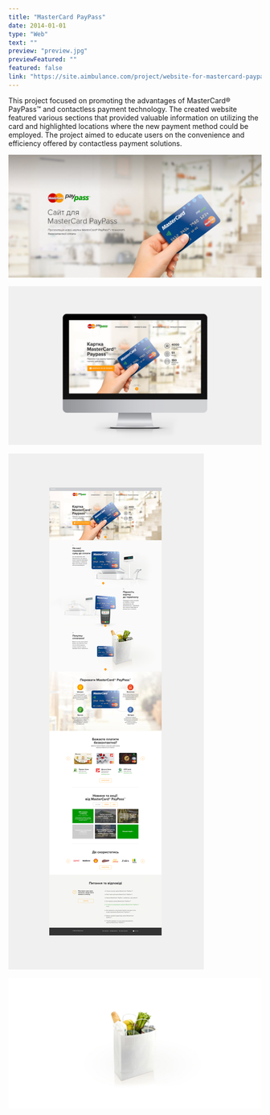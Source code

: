 ```yaml
---
title: "MasterCard PayPass"
date: 2014-01-01
type: "Web"
text: ""
preview: "preview.jpg"
previewFeatured: ""
featured: false
link: "https://site.aimbulance.com/project/website-for-mastercard-paypass"
---
```

<div class="description">

This project focused on promoting the advantages of MasterCard® PayPass™ and contactless payment technology. The created website featured various sections that provided valuable information on utilizing the card and highlighted locations where the new payment method could be employed. The project aimed to educate users on the convenience and efficiency offered by contactless payment solutions.

</div>

![](1.jpg)

![](2.jpg)

![](3.jpg)

![](4.jpg)
